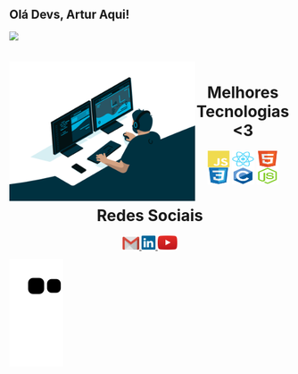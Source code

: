 ## Olá Devs, Artur Aqui!

<div>
  
  <img  height="180em" src="https://github-readme-stats.vercel.app/api?username=ArturMaidana&show_icons=true&theme=dark&include_all_commits=true&count_private=true"/>
</div>
<br>

<div  align="center"> 
  <div style="display: inline_block"><br>
    <img align="left" height="250" alt="coding-time" src="code.gif">
    <h1 align="center">Melhores Tecnologias <3</h1>
    <img align="center" height="30" width="40" alt="js-icon"  src="https://raw.githubusercontent.com/devicons/devicon/master/icons/javascript/javascript-plain.svg">
    <img align="center" height="30" width="40" alt="react-icon" src="https://raw.githubusercontent.com/devicons/devicon/master/icons/react/react-original.svg">
    <img align="center" height="30" width="40" alt="html-icon" src="https://raw.githubusercontent.com/devicons/devicon/master/icons/html5/html5-original.svg">
    <img align="center" height="30" width="40" alt="css-icon" src="https://raw.githubusercontent.com/devicons/devicon/master/icons/css3/css3-original.svg">
    <img align="center" height="30" width="40" alt="c-icon" src="https://raw.githubusercontent.com/devicons/devicon/master/icons/c/c-original.svg">
    <img align="center" height="30" width="40" alt="nodejs-icon" src="https://raw.githubusercontent.com/devicons/devicon/master/icons/nodejs/nodejs-original.svg">

   </div>
    
  
  <h1 align="center">Redes Sociais</h1>
    <a href = "mailto: arturmaidana2712@gmail.com">
      <img width="30" src="gmail.svg">
    </a>
    <a href = "https://www.linkedin.com/in/artur-guilherme-014307231/">
      <img width="25" src="linkedin.svg">
    </a>
    <a href = "https://www.youtube.com/channel/UCmot2lY0u1wcHS8Hk70iKJA">
      <img width="35" src="youtube.svg">
    </a>
</div>
  
![Snake animation](https://github.com/ArturMaidana/ArturMaidana/blob/output/github-contribution-grid-snake.svg)
